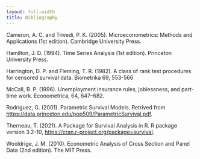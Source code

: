 ```yaml
---
layout: full-width
title: Bibliography
---
```


<p class='hangingindent'>Cameron, A. C. and Trivedi, P. K. (2005). Microeconometrics: Methods and Applications (1st edition). Cambridge University Press.</p>
<p class='hangingindent'>Hamilton, J. D. (1994). Time Series Analysis (1st edition). Princeton University Press.</p>
<p class='hangingindent'>Harrington, D. P. and Fleming, T. R. (1982). A class of rank test procedures for censored survival data. Biometrika 69, 553-566</p>
<p class='hangingindent'>McCall, B. P. (1996). Unemployment insurance rules, joblessness, and part-time work. Econometrica, 64, 647–682.</p>
<p class='hangingindent'>Rodríguez, G. (2001). Parametric Survival Models. Retrived from <a href='https://data.princeton.edu/pop509/ParametricSurvival.pdf'>https://data.princeton.edu/pop509/ParametricSurvival.pdf</a>.</p>
<p class='hangingindent'>Therneau, T. (2021). A Package for Survival Analysis in R. R package version 3.2-10, <a href='https://CRAN.R-project.org/package=survival'>https://cran.r-project.org/package=survival</a>.</p>
<p class='hangingindent'>Wooldrige, J. M. (2010). Econometric Analysis of Cross Section and Panel Data (2nd edition). The MIT Press.</p>


